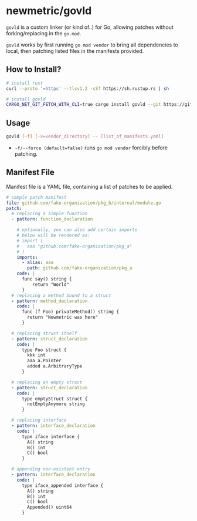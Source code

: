# newmetric/govld

`govld` is a custom linker (or kind of..) for Go, allowing patches without forking/replacing in the `go.mod`.

`govld` works by first running `go mod vendor` to bring all dependencies to local, then patching listed files in the manifests provided.

## How to Install?

```bash
# install rust
curl --proto '=https' --tlsv1.2 -sSf https://sh.rustup.rs | sh

# install govld
CARGO_NET_GIT_FETCH_WITH_CLI=true cargo install govld --git https://github.com/newmetric/govld
```

## Usage

```bash
govld [-f] [-v=vendor_directory] -- [list_of_manifests.yaml]
```

- `-f/--force (default=false)` runs `go mod vendor` forcibly before patching.

## Manifest File

Manifest file is a YAML file, containing a list of patches to be applied.

```yaml
# sample patch manifest
file: github.com/fake-organization/pkg_b/internal/module.go
patch:
  # replacing a simple function
  - pattern: function_declaration

    # optionally, you can also add certain imports
    # below will be rendered as:
    # import (
    #   aaa "github.com/fake-organization/pkg_a"
    # )
    imports:
      - alias: aaa
        path: github.com/fake-organization/pkg_a
    code: |
      func say() string {
          return "World"
      }
  # replacing a method bound to a struct
  - pattern: method_declaration
    code: |
      func (f Foo) privateMethod() string {
        return "Newmetric was here"
      }

  # replacing struct itself
  - pattern: struct_declaration
    code: |
      type Foo struct {
        kkk int
        aaa a.Pointer
        added a.ArbitraryType
      }

  # replacing an empty struct
  - pattern: struct_declaration
    code: |
      type emptyStruct struct {
        notEmptyAnymore string
      }

  # replacing interface
  - pattern: interface_declaration
    code: |
      type iface interface {
        A() string
        B() int
        C() bool
      }

  # appending non-existent entry
  - pattern: interface_declaration
    code: |
      type iface_appended interface {
        A() string
        B() int
        C() bool
        Appended() uint64
      }
```
